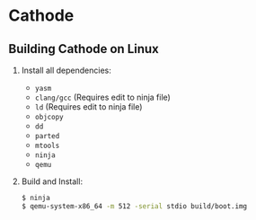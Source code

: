 # Cathode

## Building Cathode on Linux

1. Install all dependencies:
	* `yasm`
	* `clang/gcc` (Requires edit to ninja file)
	* `ld`  (Requires edit to ninja file)
	* `objcopy`
	* `dd`
	* `parted`
	* `mtools`
	* `ninja`
	* `qemu`

3. Build and Install:
	```sh
	$ ninja
	$ qemu-system-x86_64 -m 512 -serial stdio build/boot.img
	```
